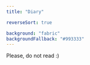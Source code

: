 ```yaml
---
title: "Diary"

reverseSort: true

background: "fabric"
backgroundFallback: "#993333"
---
```


Please, do not read :)
